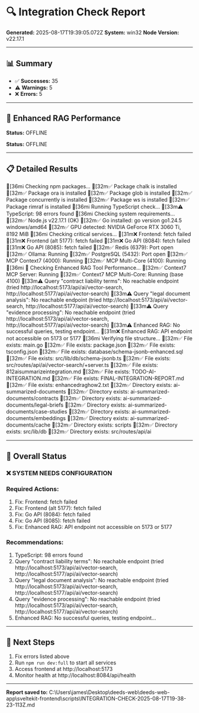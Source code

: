 # 🔍 Integration Check Report

**Generated:** 2025-08-17T19:39:05.072Z
**System:** win32
**Node Version:** v22.17.1

---

## 📊 Summary

- ✅ **Successes:** 35
- ⚠️ **Warnings:** 5
- ❌ **Errors:** 5

---

## 🚀 Enhanced RAG Performance


**Status:** OFFLINE

**Status:** OFFLINE


---

## 📋 Detailed Results

[36mℹ️  Checking npm packages...
[32m✅  Package chalk is installed
[32m✅  Package ora is installed
[32m✅  Package glob is installed
[32m✅  Package concurrently is installed
[32m✅  Package ws is installed
[32m✅  Package rimraf is installed
[36mℹ️  Running TypeScript check...
[33m⚠️  TypeScript: 98 errors found
[36mℹ️  Checking system requirements...
[32m✅  Node.js v22.17.1 (OK)
[32m✅  Go installed: go version go1.24.5 windows/amd64
[32m✅  GPU detected: NVIDIA GeForce RTX 3060 Ti, 8192 MiB
[36mℹ️  Checking critical services...
[31m❌  Frontend: fetch failed
[31m❌  Frontend (alt 5177): fetch failed
[31m❌  Go API (8084): fetch failed
[31m❌  Go API (8085): fetch failed
[32m✅  Redis (6379): Port open
[32m✅  Ollama: Running
[32m✅  PostgreSQL (5432): Port open
[32m✅  MCP Context7 (4000): Running
[32m✅  MCP Multi-Core (4100): Running
[36mℹ️  🚀 Checking Enhanced RAG Tool Performance...
[32m✅  Context7 MCP Server: Running
[32m✅  Context7 MCP Multi-Core: Running (base 4100)
[33m⚠️  Query "contract liability terms": No reachable endpoint (tried http://localhost:5173/api/ai/vector-search, http://localhost:5177/api/ai/vector-search)
[33m⚠️  Query "legal document analysis": No reachable endpoint (tried http://localhost:5173/api/ai/vector-search, http://localhost:5177/api/ai/vector-search)
[33m⚠️  Query "evidence processing": No reachable endpoint (tried http://localhost:5173/api/ai/vector-search, http://localhost:5177/api/ai/vector-search)
[33m⚠️  Enhanced RAG: No successful queries, testing endpoint...
[31m❌  Enhanced RAG: API endpoint not accessible on 5173 or 5177
[36mℹ️  Verifying file structure...
[32m✅  File exists: main.go
[32m✅  File exists: package.json
[32m✅  File exists: tsconfig.json
[32m✅  File exists: database/schema-jsonb-enhanced.sql
[32m✅  File exists: src/lib/db/schema-jsonb.ts
[32m✅  File exists: src/routes/api/ai/vector-search/+server.ts
[32m✅  File exists: 812aisummarizeintegration.md
[32m✅  File exists: TODO-AI-INTEGRATION.md
[32m✅  File exists: FINAL-INTEGRATION-REPORT.md
[32m✅  File exists: enhancedraghow2.txt
[32m✅  Directory exists: ai-summarized-documents
[32m✅  Directory exists: ai-summarized-documents/contracts
[32m✅  Directory exists: ai-summarized-documents/legal-briefs
[32m✅  Directory exists: ai-summarized-documents/case-studies
[32m✅  Directory exists: ai-summarized-documents/embeddings
[32m✅  Directory exists: ai-summarized-documents/cache
[32m✅  Directory exists: scripts
[32m✅  Directory exists: src/lib/db
[32m✅  Directory exists: src/routes/api/ai

---

## 🚦 Overall Status

### ❌ SYSTEM NEEDS CONFIGURATION


### Required Actions:
1. Fix: Frontend: fetch failed
2. Fix: Frontend (alt 5177): fetch failed
3. Fix: Go API (8084): fetch failed
4. Fix: Go API (8085): fetch failed
5. Fix: Enhanced RAG: API endpoint not accessible on 5173 or 5177



### Recommendations:
1. TypeScript: 98 errors found
2. Query "contract liability terms": No reachable endpoint (tried http://localhost:5173/api/ai/vector-search, http://localhost:5177/api/ai/vector-search)
3. Query "legal document analysis": No reachable endpoint (tried http://localhost:5173/api/ai/vector-search, http://localhost:5177/api/ai/vector-search)
4. Query "evidence processing": No reachable endpoint (tried http://localhost:5173/api/ai/vector-search, http://localhost:5177/api/ai/vector-search)
5. Enhanced RAG: No successful queries, testing endpoint...


---

## 🚀 Next Steps

1. Fix errors listed above
2. Run `npm run dev:full` to start all services
3. Access frontend at http://localhost:5173
4. Monitor health at http://localhost:8084/api/health

---

**Report saved to:** C:\Users\james\Desktop\deeds-web\deeds-web-app\sveltekit-frontend\scripts\INTEGRATION-CHECK-2025-08-17T19-38-23-113Z.md
